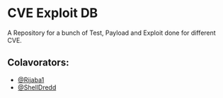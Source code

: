 # CVE Exploit DB

A Repository for a bunch of Test, Payload and Exploit done for different CVE.


## Colavorators:

- [@Rijaba1](https://github.com/RiJaba1)
- [@ShellDredd](https://github.com/ShellDredd)

